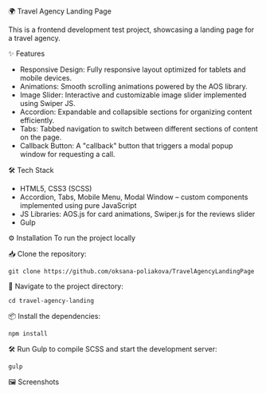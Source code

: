 🌍 Travel Agency Landing Page

This is a frontend development test project, showcasing a landing page for a travel agency. 

✨ Features
- Responsive Design: Fully responsive layout optimized for tablets and mobile devices.
- Animations: Smooth scrolling animations powered by the AOS library.
- Image Slider: Interactive and customizable image slider implemented using Swiper JS.
- Accordion: Expandable and collapsible sections for organizing content efficiently.
- Tabs: Tabbed navigation to switch between different sections of content on the page.
- Callback Button: A "callback" button that triggers a modal popup window for requesting a call.


🛠️ Tech Stack
- HTML5, CSS3 (SCSS)
- Accordion, Tabs, Mobile Menu, Modal Window – custom components implemented using pure JavaScript
- JS Libraries: AOS.js for card animations, Swiper.js for the reviews slider
- Gulp

⚙️ Installation
To run the project locally

📥 Clone the repository:

```git clone https://github.com/oksana-poliakova/TravelAgencyLandingPage```

📂 Navigate to the project directory:

```cd travel-agency-landing```

📦 Install the dependencies:

```npm install```

🛠️ Run Gulp to compile SCSS and start the development server:

```gulp```

🖼️ Screenshots





